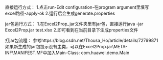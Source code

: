 直接运行方式：
    1.点击run-Edit configuration-在program argument里填写excel路径-apply-ok
    2.运行后会生成generate.properties
    
jar包运行方式：
    1.在Excel2Prop_jar文件夹里有jar包，直接运行java -jar Excel2Prop.jar test.xlsx
    2.即可看到在当前目录下生成properties文件
    
打jar包流程：
    参考https://blog.csdn.net/Thousa_Ho/article/details/72799871
    如果新生成的jar包提示没有主类，可以在Excel2Prop.jar\META-INF\MANIFEST.MF中加入Main-Class: com.huawei.demo.Main